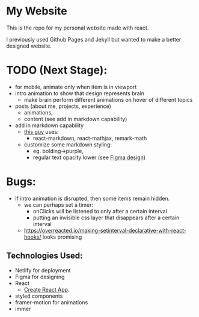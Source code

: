 # My Website
This is the repo for my personal website made with react.

I previously used Github Pages and Jekyll but wanted to make a better designed website.

# TODO (Next Stage):
- for mobile, animate only when item is in viewport
- intro animation to show that design represents brain
    - make brain perform different animations on hover of different topics
- posts (about me, projects, experience)
    - animations,
    - content (see add in markdown capability)
- add in markdown capability 
    - [this guy](https://medium.com/@MatDrinksTea/rendering-markdown-and-latex-in-react-dec355e74119) uses:
        - react-markdown, react-mathjax, remark-math
    - customize some markdown styling: 
        - eg. bolding->purple, 
        - regular text opacity lower (see [Figma design](https://www.figma.com/file/2uTvyLg768yLTsSJLLBuXh/Personal-Website?node-id=0%3A1))


# Bugs:
- if intro animation is disrupted, then some items remain hidden.
    - we can perhaps set a timer:
        - onClicks will be listened to only after a certain interval
        - putting an invisible css layer that disappears after a certain interval
    - https://overreacted.io/making-setinterval-declarative-with-react-hooks/ looks promising



## Technologies Used:
- Netlify for deployment
- Figma for designing
- React
    - [Create React App](https://github.com/facebook/create-react-app).
- styled components
- framer-motion for animations
- immer
